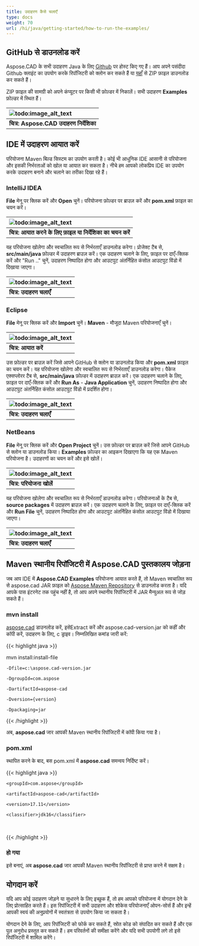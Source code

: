 ```yaml
---
title: उदाहरण कैसे चलाएँ
type: docs
weight: 70
url: /hi/java/getting-started/how-to-run-the-examples/
---
```


## **GitHub से डाउनलोड करें**

Aspose.CAD के सभी उदाहरण Java के लिए [Github](https://github.com/aspose-cad/Aspose.CAD-for-Java) पर होस्ट किए गए हैं। आप अपने पसंदीदा Github क्लाइंट का उपयोग करके रिपॉजिटरी को क्लोन कर सकते हैं या [यहाँ](https://github.com/aspose-cad/Aspose.CAD-for-Java/archive/master.zip) से ZIP फ़ाइल डाउनलोड कर सकते हैं।

ZIP फ़ाइल की सामग्री को अपने कंप्यूटर पर किसी भी फ़ोल्डर में निकालें। सभी उदाहरण **Examples** फ़ोल्डर में स्थित हैं।

|![todo:image_alt_text](https://i.imgur.com/7WsFK0M.png)|
| :- |
|**चित्र: Aspose.CAD उदाहरण निर्देशिका**|

## **IDE में उदाहरण आयात करें**

परियोजना Maven बिल्ड सिस्टम का उपयोग करती है। कोई भी आधुनिक IDE आसानी से परियोजना और इसकी निर्भरताओं को खोल या आयात कर सकता है। नीचे हम आपको लोकप्रिय IDE का उपयोग करके उदाहरण बनाने और चलाने का तरीका दिखा रहे हैं।

### **IntelliJ IDEA**

**File** मेनू पर क्लिक करें और **Open** चुनें। परियोजना फ़ोल्डर पर ब्राउज़ करें और **pom.xml** फ़ाइल का चयन करें।

|![todo:image_alt_text](https://i.imgur.com/nPfCrsR.png)|
| :- |
|**चित्र: आयात करने के लिए फ़ाइल या निर्देशिका का चयन करें**|
यह परियोजना खोलेगा और स्वचालित रूप से निर्भरताएँ डाउनलोड करेगा। प्रोजेक्ट टैब से, **src/main/java** फ़ोल्डर में उदाहरण ब्राउज़ करें। एक उदाहरण चलाने के लिए, फ़ाइल पर दाएँ-क्लिक करें और "Run .." चुनें, उदाहरण निष्पादित होगा और आउटपुट अंतर्निहित कंसोल आउटपुट विंडो में दिखाया जाएगा।

|![todo:image_alt_text](https://i.imgur.com/nMaSTiG.png)|
| :- |
|**चित्र: उदाहरण चलाएँ**|

### **Eclipse**

**File** मेनू पर क्लिक करें और **Import** चुनें। **Maven** - मौजूदा Maven परियोजनाएँ चुनें।

|![todo:image_alt_text](https://i.imgur.com/Ca0cHFr.png)|
| :- |
|**चित्र: आयात करें**|
उस फ़ोल्डर पर ब्राउज़ करें जिसे आपने GitHub से क्लोन या डाउनलोड किया और **pom.xml** फ़ाइल का चयन करें। यह परियोजना खोलेगा और स्वचालित रूप से निर्भरताएँ डाउनलोड करेगा। पैकेज एक्सप्लोरर टैब से, **src/main/java** फ़ोल्डर में उदाहरण ब्राउज़ करें। एक उदाहरण चलाने के लिए, फ़ाइल पर दाएँ-क्लिक करें और **Run As** - **Java Application** चुनें, उदाहरण निष्पादित होगा और आउटपुट अंतर्निहित कंसोल आउटपुट विंडो में प्रदर्शित होगा।

|![todo:image_alt_text](https://i.imgur.com/7WsFK0M.png)|
| :- |
|**चित्र: उदाहरण चलाएँ**|

### **NetBeans**

**File** मेनू पर क्लिक करें और **Open Project** चुनें। उस फ़ोल्डर पर ब्राउज़ करें जिसे आपने GitHub से क्लोन या डाउनलोड किया। **Examples** फ़ोल्डर का आइकन दिखाएगा कि यह एक Maven परियोजना है। उदाहरणों का चयन करें और इसे खोलें।

|![todo:image_alt_text](https://i.imgur.com/KOcP5Z2.png)|
| :- |
|**चित्र: परियोजना खोलें**|
यह परियोजना खोलेगा और स्वचालित रूप से निर्भरताएँ डाउनलोड करेगा। परियोजनाओं के टैब से, **source packages** में उदाहरण ब्राउज़ करें। एक उदाहरण चलाने के लिए, फ़ाइल पर दाएँ-क्लिक करें और **Run File** चुनें, उदाहरण निष्पादित होगा और आउटपुट अंतर्निहित कंसोल आउटपुट विंडो में दिखाया जाएगा।

|![todo:image_alt_text](https://i.imgur.com/VUUU4BD.png)|
| :- |
|**चित्र: उदाहरण चलाएँ**|

## **Maven स्थानीय रिपॉजिटरी में Aspose.CAD पुस्तकालय जोड़ना**

जब आप IDE में **Aspose.CAD Examples** परियोजना आयात करते हैं, तो Maven स्वचालित रूप से aspose.cad JAR फ़ाइल को [Aspose Maven Repository](https://releases.aspose.com/java/repo/) से डाउनलोड करता है। यदि आपके पास इंटरनेट तक पहुंच नहीं है, तो आप अपने स्थानीय रिपॉजिटरी में JAR मैन्युअल रूप से जोड़ सकते हैं।

### **mvn install**

[aspose.cad](https://releases.aspose.com/java/repo/com/aspose/aspose-cad/) डाउनलोड करें, इसेExtract करें और aspose.cad-version.jar को कहीं और कॉपी करें, उदाहरण के लिए, c ड्राइव। निम्नलिखित कमांड जारी करें:

{{< highlight java >}}

 mvn install:install-file

    -Dfile=c:\aspose.cad-version.jar

    -DgroupId=com.aspose

    -DartifactId=aspose-cad

    -Dversion={version}

    -Dpackaging=jar

{{< /highlight >}}

अब, **aspose.cad** जार आपकी Maven स्थानीय रिपॉजिटरी में कॉपी किया गया है।

### **pom.xml**

स्थापित करने के बाद, बस pom.xml में **aspose.cad** समन्वय निर्दिष्ट करें।

{{< highlight java >}}

 <dependency>

    <groupId>com.aspose</groupId>

    <artifactId>aspose-cad</artifactId>

    <version>17.11</version>

    <classifier>jdk16</classifier>

 </dependency>

{{< /highlight >}}

### **हो गया**

इसे बनाएं, अब **aspose.cad** जार आपकी Maven स्थानीय रिपॉजिटरी से प्राप्त करने में सक्षम है।

## **योगदान करें**

यदि आप कोई उदाहरण जोड़ने या सुधारने के लिए इच्छुक हैं, तो हम आपको परियोजना में योगदान देने के लिए प्रोत्साहित करते हैं। इस रिपॉजिटरी में सभी उदाहरण और शोकेस परियोजनाएँ ओपन-सोर्स हैं और इन्हें आपकी स्वयं की अनुप्रयोगों में स्वतंत्रता से उपयोग किया जा सकता है।

योगदान देने के लिए, आप रिपॉजिटरी को फोर्क कर सकते हैं, स्रोत कोड को संपादित कर सकते हैं और एक पुल अनुरोध प्रस्तुत कर सकते हैं। हम परिवर्तनों की समीक्षा करेंगे और यदि सभी उपयोगी लगे तो इसे रिपॉजिटरी में शामिल करेंगे।
